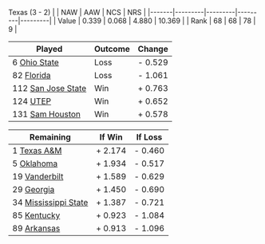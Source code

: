 Texas (3 - 2)
|       |   NAW   |   AAW   |   NCS   |   NRS   |
|-------|---------|---------|---------|---------|
| Value |   0.339 |   0.068 |   4.880 |  10.369 |
| Rank  |      68 |      68 |      78 |       9 |

| Played                    | Outcome    |  Change  |
|---------------------------|------------|----------|
|   6 [Ohio State            ](OhioState.md)| Loss       | -  0.529 |
|  82 [Florida               ](Florida.md)| Loss       | -  1.061 |
| 112 [San Jose State        ](SanJoseState.md)| Win        | +  0.763 |
| 124 [UTEP                  ](UTEP.md)| Win        | +  0.652 |
| 131 [Sam Houston           ](SamHouston.md)| Win        | +  0.578 |

| Remaining                 |  If Win  |  If Loss |
|---------------------------|----------|----------|
|   1 [Texas A&M             ](TexasAM.md)| +  2.174 | -  0.460 |
|   5 [Oklahoma              ](Oklahoma.md)| +  1.934 | -  0.517 |
|  19 [Vanderbilt            ](Vanderbilt.md)| +  1.589 | -  0.629 |
|  29 [Georgia               ](Georgia.md)| +  1.450 | -  0.690 |
|  34 [Mississippi State     ](MississippiState.md)| +  1.387 | -  0.721 |
|  85 [Kentucky              ](Kentucky.md)| +  0.923 | -  1.084 |
|  89 [Arkansas              ](Arkansas.md)| +  0.913 | -  1.096 |

